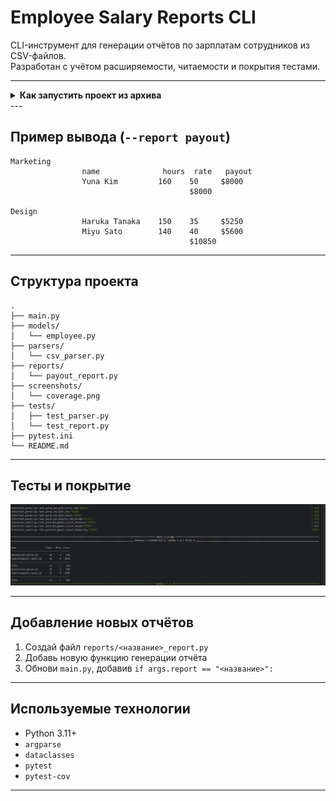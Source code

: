 # Employee Salary Reports CLI

CLI-инструмент для генерации отчётов по зарплатам сотрудников из CSV-файлов.  
Разработан с учётом расширяемости, читаемости и покрытия тестами.

---
<details>
<summary><strong>Как запустить проект из архива</strong></summary>



1. **Распакуйте архив** в удобную папку:

   ```
   employee-report-cli/
   ├── main.py
   ├── models/
   ├── parsers/
   ├── reports/
   ├── tests/
   ├── README.md
   └── pytest.ini
   ```

2. **Создайте виртуальное окружение** и активируйте его:

   **Windows:**
   ```bash
   python -m venv .venv
   .venv\Scripts\activate
   ```

   **macOS / Linux:**
   ```bash
   python3 -m venv .venv
   source .venv/bin/activate
   ```

3. **Установите зависимости для тестов:**
   ```bash
   pip install pytest pytest-cov
   ```

4. **Запустите тесты с покрытием:**
   ```bash
   pytest -v --cov=parsers --cov=reports
   ```

5. **Запуск CLI для генерации отчёта:**
   ```bash
   python main.py data1.csv data2.csv data3.csv --report payout
   ```

   Убедитесь, что `data1.csv`, `data2.csv`, `data3.csv` находятся рядом с `main.py`.

</details>
---

## Пример вывода (`--report payout`)

```
Marketing
                name              hours  rate   payout
                Yuna Kim         160    50     $8000
                                        $8000

Design
                Haruka Tanaka    150    35     $5250
                Miyu Sato        140    40     $5600
                                        $10850
```


---

## Структура проекта

```
.
├── main.py
├── models/
│   └── employee.py
├── parsers/
│   └── csv_parser.py
├── reports/
│   └── payout_report.py
├── screenshots/
│   └── coverage.png
├── tests/
│   ├── test_parser.py
│   └── test_report.py
├── pytest.ini
└── README.md
```

---

## Тесты и покрытие
![Тесты и покрытие](screenshots/coverage.png)

---

## Добавление новых отчётов

1. Создай файл `reports/<название>_report.py`
2. Добавь новую функцию генерации отчёта
3. Обнови `main.py`, добавив `if args.report == "<название>":`

---

## Используемые технологии

- Python 3.11+
- `argparse`
- `dataclasses`
- `pytest`
- `pytest-cov`

---
